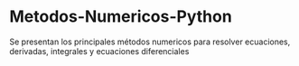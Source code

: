 # Metodos-Numericos-Python
Se presentan los principales métodos numericos para resolver ecuaciones, derivadas, integrales y ecuaciones diferenciales
